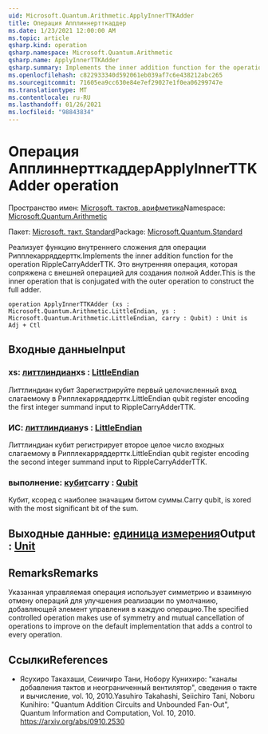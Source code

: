 ```yaml
---
uid: Microsoft.Quantum.Arithmetic.ApplyInnerTTKAdder
title: Операция Апплиннертткаддер
ms.date: 1/23/2021 12:00:00 AM
ms.topic: article
qsharp.kind: operation
qsharp.namespace: Microsoft.Quantum.Arithmetic
qsharp.name: ApplyInnerTTKAdder
qsharp.summary: Implements the inner addition function for the operation RippleCarryAdderTTK. This is the inner operation that is conjugated with the outer operation to construct the full adder.
ms.openlocfilehash: c822933340d592061eb039af7c6e438212abc265
ms.sourcegitcommit: 71605ea9cc630e84e7ef29027e1f0ea06299747e
ms.translationtype: MT
ms.contentlocale: ru-RU
ms.lasthandoff: 01/26/2021
ms.locfileid: "98843834"
---
```

# <a name="applyinnerttkadder-operation"></a><span data-ttu-id="d8c66-102">Операция Апплиннертткаддер</span><span class="sxs-lookup"><span data-stu-id="d8c66-102">ApplyInnerTTKAdder operation</span></span>

<span data-ttu-id="d8c66-103">Пространство имен: [Microsoft. тактов. арифметика](xref:Microsoft.Quantum.Arithmetic)</span><span class="sxs-lookup"><span data-stu-id="d8c66-103">Namespace: [Microsoft.Quantum.Arithmetic](xref:Microsoft.Quantum.Arithmetic)</span></span>

<span data-ttu-id="d8c66-104">Пакет: [Microsoft. такт. Standard](https://nuget.org/packages/Microsoft.Quantum.Standard)</span><span class="sxs-lookup"><span data-stu-id="d8c66-104">Package: [Microsoft.Quantum.Standard](https://nuget.org/packages/Microsoft.Quantum.Standard)</span></span>


<span data-ttu-id="d8c66-105">Реализует функцию внутреннего сложения для операции Рипплекарряддерттк.</span><span class="sxs-lookup"><span data-stu-id="d8c66-105">Implements the inner addition function for the operation RippleCarryAdderTTK.</span></span> <span data-ttu-id="d8c66-106">Это внутренняя операция, которая сопряжена с внешней операцией для создания полной Adder.</span><span class="sxs-lookup"><span data-stu-id="d8c66-106">This is the inner operation that is conjugated with the outer operation to construct the full adder.</span></span>

```qsharp
operation ApplyInnerTTKAdder (xs : Microsoft.Quantum.Arithmetic.LittleEndian, ys : Microsoft.Quantum.Arithmetic.LittleEndian, carry : Qubit) : Unit is Adj + Ctl
```


## <a name="input"></a><span data-ttu-id="d8c66-107">Входные данные</span><span class="sxs-lookup"><span data-stu-id="d8c66-107">Input</span></span>

### <a name="xs--littleendian"></a><span data-ttu-id="d8c66-108">xs: [литтлиндиан](xref:Microsoft.Quantum.Arithmetic.LittleEndian)</span><span class="sxs-lookup"><span data-stu-id="d8c66-108">xs : [LittleEndian](xref:Microsoft.Quantum.Arithmetic.LittleEndian)</span></span>

<span data-ttu-id="d8c66-109">Литтлиндиан кубит Зарегистрируйте первый целочисленный вход слагаемому в Рипплекарряддерттк.</span><span class="sxs-lookup"><span data-stu-id="d8c66-109">LittleEndian qubit register encoding the first integer summand input to RippleCarryAdderTTK.</span></span>


### <a name="ys--littleendian"></a><span data-ttu-id="d8c66-110">ИС: [литтлиндиан](xref:Microsoft.Quantum.Arithmetic.LittleEndian)</span><span class="sxs-lookup"><span data-stu-id="d8c66-110">ys : [LittleEndian](xref:Microsoft.Quantum.Arithmetic.LittleEndian)</span></span>

<span data-ttu-id="d8c66-111">Литтлиндиан кубит регистрирует второе целое число входных слагаемому в Рипплекарряддерттк.</span><span class="sxs-lookup"><span data-stu-id="d8c66-111">LittleEndian qubit register encoding the second integer summand input to RippleCarryAdderTTK.</span></span>


### <a name="carry--qubit"></a><span data-ttu-id="d8c66-112">выполнение: [кубит](xref:microsoft.quantum.lang-ref.qubit)</span><span class="sxs-lookup"><span data-stu-id="d8c66-112">carry : [Qubit](xref:microsoft.quantum.lang-ref.qubit)</span></span>

<span data-ttu-id="d8c66-113">Кубит, ксоред с наиболее значащим битом суммы.</span><span class="sxs-lookup"><span data-stu-id="d8c66-113">Carry qubit, is xored with the most significant bit of the sum.</span></span>



## <a name="output--unit"></a><span data-ttu-id="d8c66-114">Выходные данные: [единица измерения](xref:microsoft.quantum.lang-ref.unit)</span><span class="sxs-lookup"><span data-stu-id="d8c66-114">Output : [Unit](xref:microsoft.quantum.lang-ref.unit)</span></span>



## <a name="remarks"></a><span data-ttu-id="d8c66-115">Remarks</span><span class="sxs-lookup"><span data-stu-id="d8c66-115">Remarks</span></span>

<span data-ttu-id="d8c66-116">Указанная управляемая операция использует симметрию и взаимную отмену операций для улучшения реализации по умолчанию, добавляющей элемент управления в каждую операцию.</span><span class="sxs-lookup"><span data-stu-id="d8c66-116">The specified controlled operation makes use of symmetry and mutual cancellation of operations to improve on the default implementation that adds a control to every operation.</span></span>

## <a name="references"></a><span data-ttu-id="d8c66-117">Ссылки</span><span class="sxs-lookup"><span data-stu-id="d8c66-117">References</span></span>

- <span data-ttu-id="d8c66-118">Ясухиро Такахаши, Сеиичиро Тани, Нобору Кунихиро: "каналы добавления тактов и неограниченный вентилятор", сведения о такте и вычисление, vol. 10, 2010.</span><span class="sxs-lookup"><span data-stu-id="d8c66-118">Yasuhiro Takahashi, Seiichiro Tani, Noboru Kunihiro: "Quantum Addition Circuits and Unbounded Fan-Out", Quantum Information and Computation, Vol. 10, 2010.</span></span>
  https://arxiv.org/abs/0910.2530